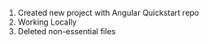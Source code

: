 1.  Created new project with Angular Quickstart repo
2.  Working Locally
3.  Deleted non-essential files